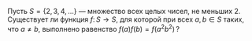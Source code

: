 Пусть $S=\{2, 3, 4, \ldots \}$ — множество всех целых чисел, не меньших 2. 
Существует ли функция $f\colon S\to S$, для которой 
при всех $a, b\in S$  таких, что $a\neq b$, выполнено равенство 
$f(a)f(b) = f(a^2b^2)   \, ?$